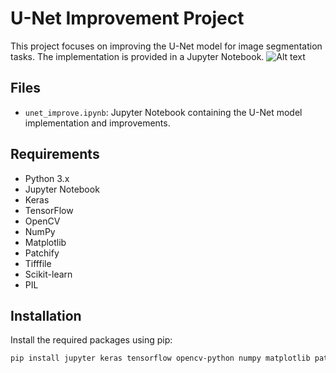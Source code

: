 # U-Net Improvement Project

This project focuses on improving the U-Net model for image segmentation tasks. The implementation is provided in a Jupyter Notebook.
![Alt text]([path/to/image.png](https://github.com/ROHAN2027/U-Net-Mitochondria-Segmentation/blob/fca001410e5fc21df45f246b0914855eadf8e0d2/Screenshot%202025-03-03%20121353.png))


## Files

- `unet_improve.ipynb`: Jupyter Notebook containing the U-Net model implementation and improvements.

## Requirements

- Python 3.x
- Jupyter Notebook
- Keras
- TensorFlow
- OpenCV
- NumPy
- Matplotlib
- Patchify
- Tifffile
- Scikit-learn
- PIL

## Installation

Install the required packages using pip:

```sh
pip install jupyter keras tensorflow opencv-python numpy matplotlib patchify tifffile scikit-learn pillow
